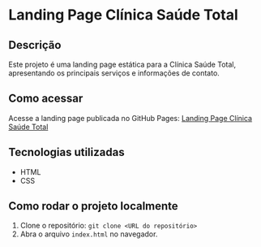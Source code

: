 # Landing Page Clínica Saúde Total

## Descrição
Este projeto é uma landing page estática para a Clínica Saúde Total, apresentando os principais serviços e informações de contato.

## Como acessar
Acesse a landing page publicada no GitHub Pages: [Landing Page Clínica Saúde Total](https://seuusuario.github.io/landing-page-clinica)

## Tecnologias utilizadas
- HTML
- CSS

## Como rodar o projeto localmente
1. Clone o repositório: `git clone <URL do repositório>`
2. Abra o arquivo `index.html` no navegador.